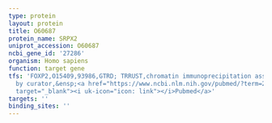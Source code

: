 ```yaml
---
type: protein
layout: protein
title: O60687
protein_name: SRPX2
uniprot_accession: O60687
ncbi_gene_id: '27286'
organism: Homo sapiens
function: target gene
tfs: 'FOXP2,O15409,93986,GTRD; TRRUST,chromatin immunoprecipitation assay; inferred
  by curator,&ensp;<a href="https://www.ncbi.nlm.nih.gov/pubmed/?term=20858596; 21711233%5Buid%5D"
  target="_blank"><i uk-icon="icon: link"></i>Pubmed</a>'
targets: ''
binding_sites: ''
---
```

